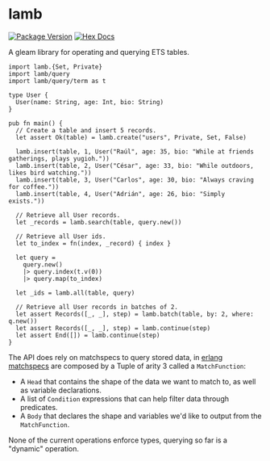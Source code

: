 # lamb

[![Package Version](https://img.shields.io/hexpm/v/lamb)](https://hex.pm/packages/lamb)
[![Hex Docs](https://img.shields.io/badge/hex-docs-ffaff3)](https://hexdocs.pm/lamb/)

A gleam library for operating and querying ETS tables.

```gleam
import lamb.{Set, Private}
import lamb/query
import lamb/query/term as t

type User {
  User(name: String, age: Int, bio: String)
}

pub fn main() {
  // Create a table and insert 5 records.
  let assert Ok(table) = lamb.create("users", Private, Set, False)

  lamb.insert(table, 1, User("Raúl", age: 35, bio: "While at friends gatherings, plays yugioh."))
  lamb.insert(table, 2, User("César", age: 33, bio: "While outdoors, likes bird watching."))
  lamb.insert(table, 3, User("Carlos", age: 30, bio: "Always craving for coffee."))
  lamb.insert(table, 4, User("Adrián", age: 26, bio: "Simply exists."))

  // Retrieve all User records.
  let _records = lamb.search(table, query.new())

  // Retrieve all User ids.
  let to_index = fn(index, _record) { index }
  
  let query =
    query.new()
    |> query.index(t.v(0))
    |> query.map(to_index)

  let _ids = lamb.all(table, query)

  // Retrieve all User records in batches of 2.
  let assert Records([_, _], step) = lamb.batch(table, by: 2, where: q.new())
  let assert Records([_, _], step) = lamb.continue(step)
  let assert End([]) = lamb.continue(step)
}
```

The API does rely on matchspecs to query stored data, in [erlang matchspecs](https://www.erlang.org/doc/apps/erts/match_spec.html) are composed by a Tuple of arity 3 called a `MatchFunction`:

- A `Head` that contains the shape of the data we want to match to, as well as variable declarations.
- A list of `Condition` expressions that can help filter data through predicates.
- A `Body` that declares the shape and variables we'd like to output from the `MatchFunction`.

None of the current operations enforce types, querying so far is a "dynamic" operation.
